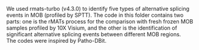 We used rmats-turbo (v4.3.0) to identify five types of alternative splicing events in MOB (profiled by SPTT). The code in this folder contains two parts: one is the rMATs process for the comparison with fresh frozen MOB samples profiled by 10X Visium, and the other is the identification of significant alternative splicing events between different MOB regions. \
The codes were inspired by Patho-DBit.
